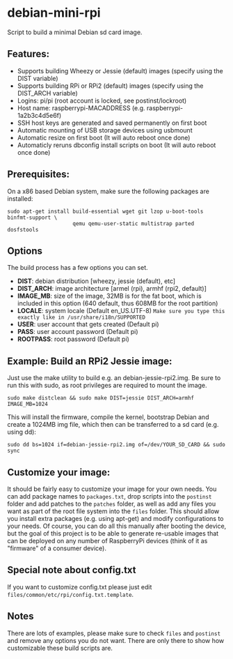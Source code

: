 debian-mini-rpi
===============

Script to build a minimal Debian sd card image.

## Features:
* Supports building Wheezy or Jessie (default) images (specify using the DIST variable)
* Supports building RPi or RPi2 (default) images (specify using the DIST_ARCH variable)
* Logins: pi/pi (root account is locked, see postinst/lockroot)
* Host name: raspberrypi-MACADDRESS (e.g. raspberrypi-1a2b3c4d5e6f)
* SSH host keys are generated and saved permanently on first boot
* Automatic mounting of USB storage devices using usbmount
* Automatic resize on first boot (It will auto reboot once done)
* Automaticly reruns dbconfig install scripts on boot (It will auto reboot once done)

## Prerequisites:
On a x86 based Debian system, make sure the following packages are installed:
```
sudo apt-get install build-essential wget git lzop u-boot-tools binfmt-support \
                     qemu qemu-user-static multistrap parted dosfstools
```

## Options
The build process has a few options you can set.
* **DIST**: debian distribution [wheezy, jessie (default), etc]
* **DIST_ARCH**: image architecture [armel (rpi), armhf (rpi2, default)]
* **IMAGE_MB**: size of the image, 32MB is for the fat boot, which is included in this option (640 default, thus 608MB for the root partition)
* **LOCALE**: system locale (Default en_US.UTF-8) `Make sure you type this exactly like in /usr/share/i18n/SUPPORTED`
* **USER**: user account that gets created (Default pi)
* **PASS**: user account password (Default pi)
* **ROOTPASS**: root password (Default pi)

## Example: Build an RPi2 Jessie image:
Just use the make utility to build e.g. an debian-jessie-rpi2.img.  Be sure to run this with sudo, as root privileges are required to mount the image.
```
sudo make distclean && sudo make DIST=jessie DIST_ARCH=armhf IMAGE_MB=1024
```

This will install the firmware, compile the kernel, bootstrap Debian and create a 1024MB img file, which then can be transferred to a sd card (e.g. using dd):
```
sudo dd bs=1024 if=debian-jessie-rpi2.img of=/dev/YOUR_SD_CARD && sudo sync
```

## Customize your image:
It should be fairly easy to customize your image for your own needs.  You can add package names to `packages.txt`, drop scripts into the `postinst` folder and add patches to the `patches` folder, as well as add any files you want as part of the root file system into the `files` folder.  This should allow you install extra packages (e.g. using apt-get) and modify configurations to your needs.  Of course, you can do all this manually after booting the device, but the goal of this project is to be able to generate re-usable images that can be deployed on any number of RaspberryPi devices (think of it as "firmware" of a consumer device).

## Special note about config.txt
If you want to customize config.txt please just edit `files/common/etc/rpi/config.txt.template`.

## Notes
There are lots of examples, please make sure to check `files` and `postinst` and remove any options you do not want.  There are only there to show how customizable these build scripts are.
